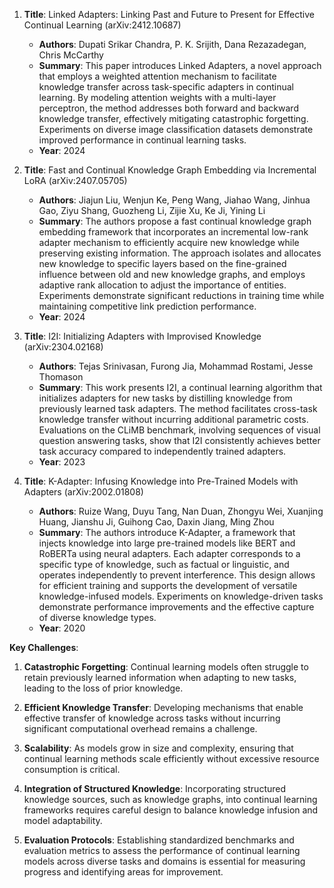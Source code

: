 1. **Title**: Linked Adapters: Linking Past and Future to Present for Effective Continual Learning (arXiv:2412.10687)
   - **Authors**: Dupati Srikar Chandra, P. K. Srijith, Dana Rezazadegan, Chris McCarthy
   - **Summary**: This paper introduces Linked Adapters, a novel approach that employs a weighted attention mechanism to facilitate knowledge transfer across task-specific adapters in continual learning. By modeling attention weights with a multi-layer perceptron, the method addresses both forward and backward knowledge transfer, effectively mitigating catastrophic forgetting. Experiments on diverse image classification datasets demonstrate improved performance in continual learning tasks.
   - **Year**: 2024

2. **Title**: Fast and Continual Knowledge Graph Embedding via Incremental LoRA (arXiv:2407.05705)
   - **Authors**: Jiajun Liu, Wenjun Ke, Peng Wang, Jiahao Wang, Jinhua Gao, Ziyu Shang, Guozheng Li, Zijie Xu, Ke Ji, Yining Li
   - **Summary**: The authors propose a fast continual knowledge graph embedding framework that incorporates an incremental low-rank adapter mechanism to efficiently acquire new knowledge while preserving existing information. The approach isolates and allocates new knowledge to specific layers based on the fine-grained influence between old and new knowledge graphs, and employs adaptive rank allocation to adjust the importance of entities. Experiments demonstrate significant reductions in training time while maintaining competitive link prediction performance.
   - **Year**: 2024

3. **Title**: I2I: Initializing Adapters with Improvised Knowledge (arXiv:2304.02168)
   - **Authors**: Tejas Srinivasan, Furong Jia, Mohammad Rostami, Jesse Thomason
   - **Summary**: This work presents I2I, a continual learning algorithm that initializes adapters for new tasks by distilling knowledge from previously learned task adapters. The method facilitates cross-task knowledge transfer without incurring additional parametric costs. Evaluations on the CLiMB benchmark, involving sequences of visual question answering tasks, show that I2I consistently achieves better task accuracy compared to independently trained adapters.
   - **Year**: 2023

4. **Title**: K-Adapter: Infusing Knowledge into Pre-Trained Models with Adapters (arXiv:2002.01808)
   - **Authors**: Ruize Wang, Duyu Tang, Nan Duan, Zhongyu Wei, Xuanjing Huang, Jianshu Ji, Guihong Cao, Daxin Jiang, Ming Zhou
   - **Summary**: The authors introduce K-Adapter, a framework that injects knowledge into large pre-trained models like BERT and RoBERTa using neural adapters. Each adapter corresponds to a specific type of knowledge, such as factual or linguistic, and operates independently to prevent interference. This design allows for efficient training and supports the development of versatile knowledge-infused models. Experiments on knowledge-driven tasks demonstrate performance improvements and the effective capture of diverse knowledge types.
   - **Year**: 2020

**Key Challenges**:

1. **Catastrophic Forgetting**: Continual learning models often struggle to retain previously learned information when adapting to new tasks, leading to the loss of prior knowledge.

2. **Efficient Knowledge Transfer**: Developing mechanisms that enable effective transfer of knowledge across tasks without incurring significant computational overhead remains a challenge.

3. **Scalability**: As models grow in size and complexity, ensuring that continual learning methods scale efficiently without excessive resource consumption is critical.

4. **Integration of Structured Knowledge**: Incorporating structured knowledge sources, such as knowledge graphs, into continual learning frameworks requires careful design to balance knowledge infusion and model adaptability.

5. **Evaluation Protocols**: Establishing standardized benchmarks and evaluation metrics to assess the performance of continual learning models across diverse tasks and domains is essential for measuring progress and identifying areas for improvement. 